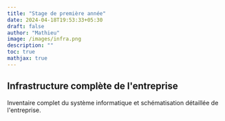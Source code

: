 ```yaml
---
title: "Stage de première année"
date: 2024-04-18T19:53:33+05:30
draft: false
author: "Mathieu"
image: /images/infra.png
description: ""
toc: true
mathjax: true
---
```


## Infrastructure complète de l'entreprise 

Inventaire complet du système informatique et schématisation détaillée de l'entreprise. 

